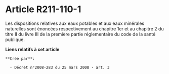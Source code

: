 # Article R211-110-1

Les dispositions relatives aux eaux potables et aux eaux minérales naturelles sont énoncées respectivement au chapitre 1er et
au chapitre 2 du titre II du livre III de la première partie réglementaire du code de la santé publique.

**Liens relatifs à cet article**

	**Créé par**:

	  - Décret n°2008-283 du 25 mars 2008 - art. 3
